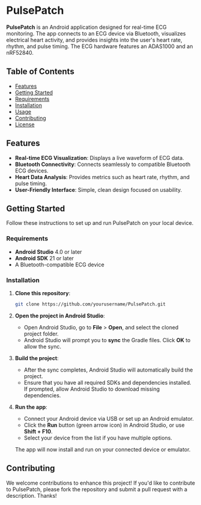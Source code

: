 # PulsePatch

**PulsePatch** is an Android application designed for real-time ECG monitoring. The app connects to an ECG device via Bluetooth, visualizes electrical heart activity, and provides insights into the user's heart rate, rhythm, and pulse timing. The ECG hardware features  an ADAS1000 and an nRF52840. 

## Table of Contents
- [Features](#features)
- [Getting Started](#getting-started)
- [Requirements](#requirements)
- [Installation](#installation)
- [Usage](#usage)
- [Contributing](#contributing)
- [License](#license)

## Features
- **Real-time ECG Visualization**: Displays a live waveform of ECG data.
- **Bluetooth Connectivity**: Connects seamlessly to compatible Bluetooth ECG devices.
- **Heart Data Analysis**: Provides metrics such as heart rate, rhythm, and pulse timing.
- **User-Friendly Interface**: Simple, clean design focused on usability.

## Getting Started
Follow these instructions to set up and run PulsePatch on your local device.

### Requirements
- **Android Studio** 4.0 or later
- **Android SDK** 21 or later
- A Bluetooth-compatible ECG device

### Installation
1. **Clone this repository**:
   ```bash
   git clone https://github.com/yourusername/PulsePatch.git
2. **Open the project in Android Studio**:
   - Open Android Studio, go to **File** > **Open**, and select the cloned project folder.
   - Android Studio will prompt you to **sync** the Gradle files. Click **OK** to allow the sync.

3. **Build the project**:
   - After the sync completes, Android Studio will automatically build the project.
   - Ensure that you have all required SDKs and dependencies installed. If prompted, allow Android Studio to download missing dependencies.

4. **Run the app**:
   - Connect your Android device via USB or set up an Android emulator.
   - Click the **Run** button (green arrow icon) in Android Studio, or use **Shift + F10**.
   - Select your device from the list if you have multiple options.

   The app will now install and run on your connected device or emulator.

## Contributing

We welcome contributions to enhance this project! If you'd like to contribute to PulsePatch, please fork the repository and submit a pull request with a description. Thanks! 
